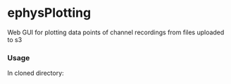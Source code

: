 # ephysPlotting
Web GUI for plotting data points of channel recordings from files uploaded to s3

### Usage
In cloned directory:  
